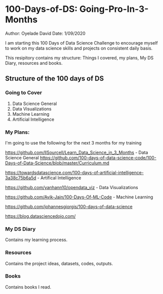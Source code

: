 # 100-Days-of-DS: Going-Pro-In-3-Months
Author: Oyelade David
Date: 1/09/2020

I am starting this 100 Days of Data Science Challenge to encourage myself to work on my data science skills and projects on consistent daily basis.

This resipitory contains my structure: Things I covered, my plans, My DS Diary, resources and books.

## Structure of the 100 days of DS

### Going to Cover
1. Data Science General
2. Data Visualizations 
3. Machine Learning 
4. Artificial Intelligence 

### My Plans:
I'm going to use the following for the next 3 months for my training

https://github.com/llSourcell/Learn_Data_Science_in_3_Months - Data Science General
https://github.com/100-days-of-data-science-code/100-Days-of-Data-Science/blob/master/Curriculum.md

https://towardsdatascience.com/100-days-of-artificial-intelligence-3a38c75b6a5d - Artifical Intelligence 

https://github.com/yanhann10/opendata_viz - Data Visualizations 

https://github.com/Avik-Jain/100-Days-Of-ML-Code - Machine Learning 

https://github.com/johannesgiorgis/100-days-of-data-science

https://blog.datasciencedojo.com/

### My DS Diary 
Contains my learning process. 

### Resources 
Contains the project ideas, datasets, codes, outputs.

### Books 
Contains books I read.

